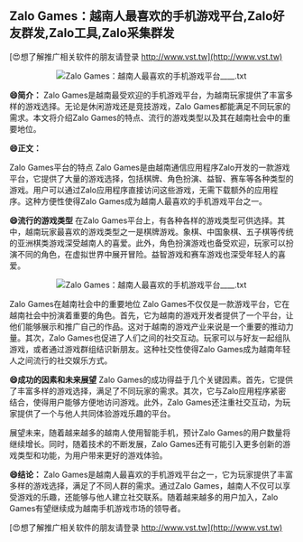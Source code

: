 ## **Zalo Games：越南人最喜欢的手机游戏平台,Zalo好友群发,Zalo工具,Zalo采集群发**

[😍想了解推广相关软件的朋友请登录 http://www.vst.tw](http://www.vst.tw)

 <center><img src="https://vst.tw/MP4/tuiguang/png/2.png" alt="Zalo Games：越南人最喜欢的手机游戏平台____.txt"></center>

**😄简介：**
Zalo Games是越南最受欢迎的手机游戏平台，为越南玩家提供了丰富多样的游戏选择。无论是休闲游戏还是竞技游戏，Zalo Games都能满足不同玩家的需求。本文将介绍Zalo Games的特点、流行的游戏类型以及其在越南社会中的重要地位。

**😄正文：**

Zalo Games平台的特点
Zalo Games是由越南通信应用程序Zalo开发的一款游戏平台，它提供了大量的游戏选择，包括棋牌、角色扮演、益智、赛车等各种类型的游戏。用户可以通过Zalo应用程序直接访问这些游戏，无需下载额外的应用程序。这种方便性使得Zalo Games成为越南人最喜欢的手机游戏平台之一。

**😄流行的游戏类型**
在Zalo Games平台上，有各种各样的游戏类型可供选择。其中，越南玩家最喜欢的游戏类型之一是棋牌游戏。象棋、中国象棋、五子棋等传统的亚洲棋类游戏深受越南人的喜爱。此外，角色扮演游戏也备受欢迎，玩家可以扮演不同的角色，在虚拟世界中展开冒险。益智游戏和赛车游戏也深受年轻人的喜爱。

 <center><img src="https://vst.tw/MP4/tuiguang/png/1.png" alt="Zalo Games：越南人最喜欢的手机游戏平台____.txt"></center>

Zalo Games在越南社会中的重要地位
Zalo Games不仅仅是一款游戏平台，它在越南社会中扮演着重要的角色。首先，它为越南的游戏开发者提供了一个平台，让他们能够展示和推广自己的作品。这对于越南的游戏产业来说是一个重要的推动力量。其次，Zalo Games也促进了人们之间的社交互动。玩家可以与好友一起组队游戏，或者通过游戏群组结识新朋友。这种社交性使得Zalo Games成为越南年轻人之间流行的社交娱乐方式。

**😄成功的因素和未来展望**
Zalo Games的成功得益于几个关键因素。首先，它提供了丰富多样的游戏选择，满足了不同玩家的需求。其次，它与Zalo应用程序紧密结合，使得用户能够方便地访问游戏。此外，Zalo Games还注重社交互动，为玩家提供了一个与他人共同体验游戏乐趣的平台。

展望未来，随着越来越多的越南人使用智能手机，预计Zalo Games的用户数量将继续增长。同时，随着技术的不断发展，Zalo Games还有可能引入更多创新的游戏类型和功能，为用户带来更好的游戏体验。

**😄结论：**
Zalo Games是越南人最喜欢的手机游戏平台之一，它为玩家提供了丰富多样的游戏选择，满足了不同人群的需求。通过Zalo Games，越南人不仅可以享受游戏的乐趣，还能够与他人建立社交联系。随着越来越多的用户加入，Zalo Games有望继续成为越南手机游戏市场的领导者。

[😍想了解推广相关软件的朋友请登录 http://www.vst.tw](http://www.vst.tw)



